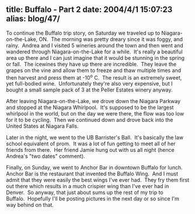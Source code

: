 title: Buffalo - Part 2
date: 2004/4/1 15:07:23
alias: blog/47/
---
To continue the Buffalo trip story, on Saturday we traveled up to Niagara-on-the-Lake, ON.  The morning was pretty dreary since it was foggy, and rainy.  Andrea and I visited 5 wineries around the town and then went and wandered through Niagara-on-the-Lake for a while.  It's really a beautiful area up there and I can just imagine that it would be stunning in the spring or fall.  The icewines they have up there are incredible.  They leave the grapes on the vine and allow them to freeze and thaw multiple times and then harvest and press them at -10<sup>o</sup> C.  The result is an extremely sweet, yet full-bodied wine.  Unfortunately they're also very expensive, but I bought a small sample pack of 3 at the Peller Estates winery anyway.

After leaving Niagara-on-the-Lake, we drove down the Niagara Parkway and stopped at the Niagara Whirlpool.  It's supposed to be the largest whirlpool in the world, but on the day we were there, the flow was too low for it to be cycling.  Then we continued down and drove back into the United States at Niagara Falls. 

Later in the night, we went to the UB Barrister's Ball.  It's basically the law school equivalent of prom.  It was a lot of fun getting to meet all of her friends from there.  Her friend Jamie hung out with us all night (hence Andrea's "two dates" comment).

Finally, on Sunday, we went to Anchor Bar in downtown Buffalo for lunch.  Anchor Bar is the restaurant that invented the Buffalo Wing.  And I must admit that they were easily the best wings I've ever had.  They fry them first out there which results in a much crispier wing than I've ever had in Denver.  So anyway, that just about sums up the rest of my trip to Buffalo.  Hopefully I'll be posting pictures in the next day or so since I'm way behind on that.